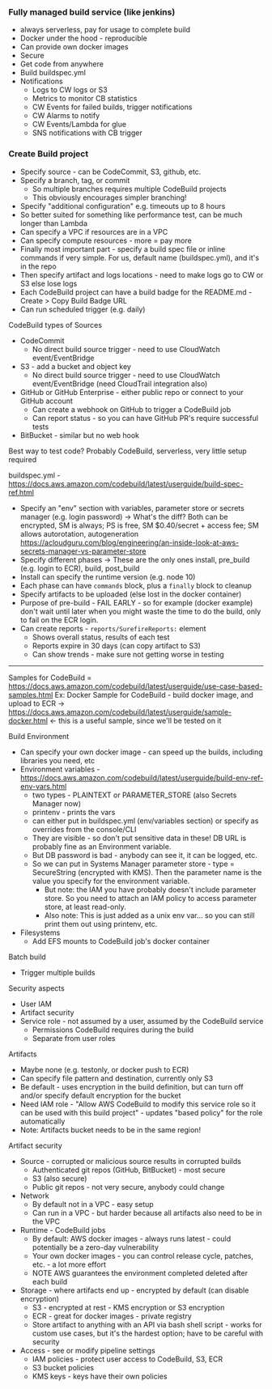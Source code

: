### Fully managed build service (like jenkins) 
- always serverless, pay for usage to complete build
- Docker under the hood - reproducible
- Can provide own docker images
- Secure
- Get code from anywhere
- Build buildspec.yml
- Notifications 
  - Logs to CW logs or S3
  - Metrics to monitor CB statistics
  - CW Events for failed builds, trigger notifications
  - CW Alarms to notify 
  - CW Events/Lambda for glue
  - SNS notifications with CB trigger

### Create Build project
- Specify source - can be CodeCommit, S3, github, etc.
- Specify a branch, tag, or commit 
  - So multiple branches requires multiple CodeBuild projects
  - This obviously encourages simpler branching!
- Specify "additional configuration" e.g. timeouts up to 8 hours
- So better suited for something like performance test, can be much longer than Lambda
- Can specify a VPC if resources are in a VPC
- Can specify compute resources - more = pay more
- Finally most important part - specify a build spec file or inline commands if very simple. For us, default name (buildspec.yml), and it's in the repo
- Then specify artifact and logs locations - need to make logs go to CW or S3 else lose logs
- Each CodeBuild project can have a build badge for the README.md - Create > Copy Build Badge URL
- Can run scheduled trigger (e.g. daily)

CodeBuild types of Sources
- CodeCommit
  - No direct build source trigger - need to use CloudWatch event/EventBridge
- S3 - add a bucket and object key
  - No direct build source trigger - need to use CloudWatch event/EventBridge (need CloudTrail integration also)
- GitHub or GitHub Enterprise - either public repo or connect to your GitHub account
  - Can create a webhook on GitHub to trigger a CodeBuild job
  - Can report status - so you can have GitHub PR's require successful tests
- BitBucket - similar but no web hook

Best way to test code? Probably CodeBuild, serverless, very little setup required

buildspec.yml - https://docs.aws.amazon.com/codebuild/latest/userguide/build-spec-ref.html
- Specify an "env" section with variables, parameter store or secrets manager (e.g. login password)
  -> What's the diff? Both can be encrypted, SM is always; PS is free, SM $0.40/secret + access fee; SM allows autorotation, autogeneration https://acloudguru.com/blog/engineering/an-inside-look-at-aws-secrets-manager-vs-parameter-store
- Specify different phases -> These are the only ones install, pre_build (e.g. login to ECR), build, post_build
- Install can specify the runtime version (e.g. node 10)
- Each phase can have `commands` block, plus a `finally` block to cleanup
- Specify artifacts to be uploaded (else lost in the docker container)
- Purpose of pre-build - FAIL EARLY - so for example (docker example) don't wait until later when you might waste the time to do the build, only to fail on the ECR login.
- Can create reports - `reports/SurefireReports:` element
  - Shows overall status, results of each test
  - Reports expire in 30 days (can copy artifact to S3)
  - Can show trends - make sure not getting worse in testing

------
Samples for CodeBuild = https://docs.aws.amazon.com/codebuild/latest/userguide/use-case-based-samples.html
Ex: Docker Sample for CodeBuild - build docker image, and upload to ECR
-> https://docs.aws.amazon.com/codebuild/latest/userguide/sample-docker.html <- this is a useful sample, since we'll be tested on it

Build Environment 
- Can specify your own docker image - can speed up the builds, including libraries you need, etc
- Environment variables - https://docs.aws.amazon.com/codebuild/latest/userguide/build-env-ref-env-vars.html
  - two types - PLAINTEXT or PARAMETER_STORE (also Secrets Manager now)
  - printenv - prints the vars
  - can either put in buildspec.yml (env/variables section) or specify as overrides from the console/CLI
  - They are visible - so don't put sensitive data in these! DB URL is probably fine as an Environment variable.
  - But DB password is bad - anybody can see it, it can be logged, etc.
  - So we can put in Systems Manager parameter store - type = SecureString (encrypted with KMS). Then the parameter name is the value you specify for the environment variable.
    - But note: the IAM you have probably doesn't include parameter store. So you need to attach an IAM policy to access parameter store, at least read-only.
    - Also note: This is just added as a unix env var... so you can still print them out using printenv, etc.
- Filesystems
  - Add EFS mounts to CodeBuild job's docker container

Batch build
- Trigger multiple builds

Security aspects
- User IAM
- Artifact security
- Service role - not assumed by a user, assumed by the CodeBuild service
  - Permissions CodeBuild requires during the build
  - Separate from user roles

Artifacts
- Maybe none (e.g. testonly, or docker push to ECR)
- Can specify file pattern and destination, currently only S3
- Be default - uses encryption in the build definition, but can turn off and/or specify default encryption for the bucket
- Need IAM role - "Allow AWS CodeBuild to modify this service role so it can be used with this build project" - updates "based policy" for the role automatically
- Note: Artifacts bucket needs to be in the same region!

Artifact security
- Source - corrupted or malicious source results in corrupted builds
  - Authenticated git repos (GitHub, BitBucket) - most secure
  - S3 (also secure)
  - Public git repos - not very secure, anybody could change
- Network
  - By default not in a VPC - easy setup
  - Can run in a VPC - but harder because all artifacts also need to be in the VPC
- Runtime - CodeBuild jobs
  - By default: AWS docker images - always runs latest - could potentially be a zero-day vulnerability
  - Your own docker images - you can control release cycle, patches, etc. - a lot more effort
  - NOTE AWS guarantees the environment completed deleted after each build
- Storage - where artifacts end up - encrypted by default (can disable encryption)
  - S3 - encrypted at rest - KMS encryption or S3 encryption
  - ECR - great for docker images - private registry
  - Store artifact to anything with an API via bash shell script - works for custom use cases, but it's the hardest option; have to be careful with security
- Access - see or modify pipeline settings
  - IAM policies - protect user access to CodeBuild, S3, ECR
  - S3 bucket policies
  - KMS keys - keys have their own policies

